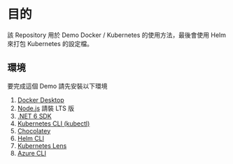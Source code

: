 # 目的

該 Repository 用於 Demo Docker / Kubernetes 的使用方法，最後會使用 Helm 來打包 Kubernetes 的設定檔。

## 環境
要完成這個 Demo 請先安裝以下環境

1. [Docker Desktop](https://www.docker.com/products/docker-desktop/)
2. [Node.js](https://nodejs.org/en/) 請裝 LTS 版
3. [.NET 6 SDK](https://dotnet.microsoft.com/en-us/download/dotnet/6.0)
4. [Kubernetes CLI (kubectl)](https://kubernetes.io/zh-cn/docs/tasks/tools/#kubectl)
5. [Chocolatey](https://chocolatey.org/install)
6. [Helm CLI](https://helm.sh/docs/intro/install/)
7. [Kubernetes Lens](https://k8slens.dev/)
8. [Azure CLI](https://learn.microsoft.com/zh-tw/cli/azure/install-azure-cli)
